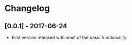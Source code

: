 # Changelog

## [0.0.1] - 2017-06-24
- First version released with most of the basic functionality.
